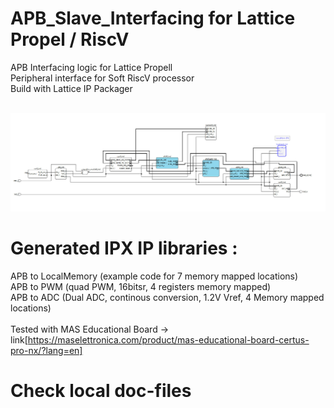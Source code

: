 # APB_Slave_Interfacing for Lattice Propel / RiscV
 APB Interfacing logic for Lattice Propell<br>
 Peripheral interface for Soft RiscV processor<br>
 Build with Lattice IP Packager<br><br>

![logo](/Images/Base_Circuit.jpg?raw=true)
<BR>

 # Generated IPX IP libraries :<br>
 APB to LocalMemory (example code for 7 memory mapped locations)<br>
 APB to PWM (quad PWM, 16bitsr, 4 registers memory mapped)<br>
 APB to ADC (Dual ADC, continous conversion, 1.2V Vref, 4 Memory mapped locations) <br><br>
 Tested with MAS Educational Board -> link[https://maselettronica.com/product/mas-educational-board-certus-pro-nx/?lang=en]<BR>

 # Check local doc-files<br>
 
